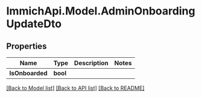 # ImmichApi.Model.AdminOnboardingUpdateDto

## Properties

Name | Type | Description | Notes
------------ | ------------- | ------------- | -------------
**IsOnboarded** | **bool** |  | 

[[Back to Model list]](../README.md#documentation-for-models) [[Back to API list]](../README.md#documentation-for-api-endpoints) [[Back to README]](../README.md)

